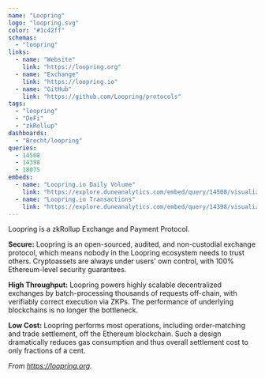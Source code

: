```yaml
---
name: "Loopring"
logo: "loopring.svg"
color: "#1c42ff"
schemas:
  - "loopring"
links:
  - name: "Website"
    link: "https://loopring.org"
  - name: "Exchange"
    link: "https://loopring.io"
  - name: "GitHub"
    link: "https://github.com/Loopring/protocols"
tags:
  - "loopring"
  - "DeFi"
  - "zkRollup"
dashboards:
  - "Brecht/loopring"
queries:
  - 14508
  - 14398
  - 18075
embeds:
  - name: "Loopring.io Daily Volume"
    link: "https://explore.duneanalytics.com/embed/query/14508/visualization/29118?api_key=u69EF4fRavSQWPgQEK8Qw36SjsISkv7roJLWQKyA"
  - name: "Loopring.io Transactions"
    link: "https://explore.duneanalytics.com/embed/query/14398/visualization/28895?api_key=D8MK8HstMF3MsVksW83C1eGBrnGk8POh8EfFkUbv"
---
```


Loopring is a zkRollup Exchange and Payment Protocol.

**Secure:** Loopring is an open-sourced, audited, and non-custodial exchange protocol, which means nobody in the Loopring ecosystem needs to trust others. Cryptoassets are always under users' own control, with 100% Ethereum-level security guarantees.

**High Throughput:** Loopring powers highly scalable decentralized exchanges by batch-processing thousands of requests off-chain, with verifiably correct execution via ZKPs. The performance of underlying blockchains is no longer the bottleneck.

**Low Cost:** Loopring performs most operations, including order-matching and trade settlement, off the Ethereum blockchain. Such a design dramatically reduces gas consumption and thus overall settlement cost to only fractions of a cent.

*From https://loopring.org.*
